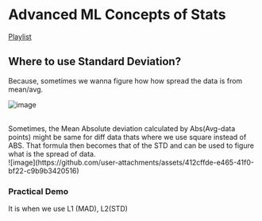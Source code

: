 # Advanced ML Concepts of Stats

[Playlist](https://www.youtube.com/watch?v=okhrFgaUwio&list=PLeo1K3hjS3uuKaU2nBDwr6zrSOTzNCs0l&index=4)

## Where to use Standard Deviation?



Because, sometimes we wanna figure how how spread the data is from mean/avg.
<br/>

![image](https://github.com/user-attachments/assets/75857187-23ed-4e89-a56a-40872a348e7f)

</br>
Sometimes, the Mean Absolute deviation calculated by Abs(Avg-data points) might be same for diff data thats where we use square instead of ABS. That formula then becomes that of the STD and can be used to figure what is the spread of data. 

</br>
![image](https://github.com/user-attachments/assets/412cffde-e465-41f0-bf22-c9b9b3420516)

### Practical Demo

It is when we use L1 (MAD), L2(STD)
